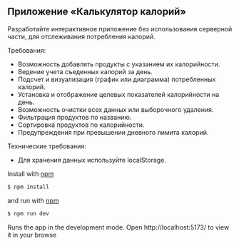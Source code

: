 ## Приложение «Калькулятор калорий»

Разработайте интерактивное приложение без использования серверной части, для отслеживания потребления калорий.


Требования:
- Возможность добавлять продукты с указанием их калорийности.
- Ведение учета съеденных калорий за день.
- Подсчет и визуализация (график или диаграмма) потребленных калорий.
- Установка и отображение целевых показателей калорийности на день.
- Возможность очистки всех данных или выборочного удаления.
- Фильтрация продуктов по названию.
- Сортировка продуктов по калорийности.
- Предупреждения при превышении дневного лимита калорий.

Технические требования:
- Для хранения данных используйте localStorage.

Install with [npm](https://www.npmjs.com/)

```bash
$ npm install
```

and run with [npm](https://www.npmjs.com/)

```bash
$ npm run dev
```
Runs the app in the development mode.
Open http://localhost:5173/ to view it in your browse

